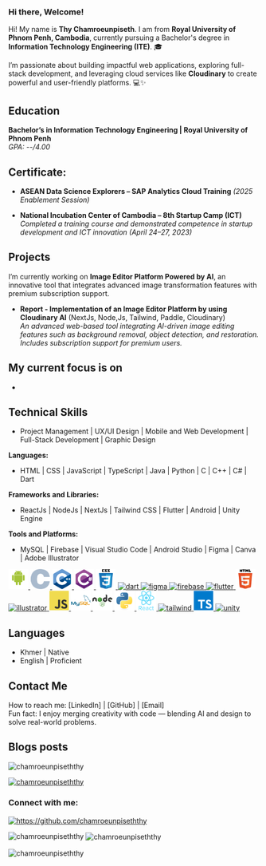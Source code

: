 <h3>Hi there, Welcome!</h3>

Hi! My name is **Thy Chamroeunpiseth**. I am from **Royal University of Phnom Penh, Cambodia**, currently pursuing a Bachelor's degree in **Information Technology Engineering (ITE)**. 🎓

I’m passionate about building impactful web applications, exploring full-stack development, and leveraging cloud services like **Cloudinary** to create powerful and user-friendly platforms. 💻✨

## Education
**Bachelor’s in Information Technology Engineering | Royal University of Phnom Penh**
<br/> *GPA: --/4.00*

## Certificate:
- **ASEAN Data Science Explorers – SAP Analytics Cloud Training** *(2025 Enablement Session)*
  
- **National Incubation Center of Cambodia – 8th Startup Camp (ICT)**
<br/>*Completed a training course and demonstrated competence in startup development and ICT innovation (April 24–27, 2023)*

## Projects
I’m currently working on **Image Editor Platform Powered by AI**, an innovative tool that integrates advanced image transformation features with premium subscription support.
- **Report - Implementation of an Image Editor Platform by using Cloudinary AI** (NextJs, Node,Js, Tailwind, Paddle, Cloudinary)
<br> *An advanced web-based tool integrating AI-driven image editing features such as background removal, object detection, and restoration. Includes subscription support for premium users.*

## My current focus is on
-

## Technical Skills
- Project Management | UX/UI Design | Mobile and Web Development | Full-Stack Development | Graphic Design

**Languages:** 
- HTML | CSS | JavaScript | TypeScript | Java | Python | C | C++ | C# | Dart

**Frameworks and Libraries:**
- ReactJs | NodeJs | NextJs | Tailwind CSS | Flutter | Android | Unity Engine

**Tools and Platforms:**
- MySQL | Firebase | Visual Studio Code | Android Studio | Figma | Canva | Adobe Illustrator 

<p align="left"> <a href="https://developer.android.com" target="_blank" rel="noreferrer"> <img src="https://raw.githubusercontent.com/devicons/devicon/master/icons/android/android-original-wordmark.svg" alt="android" width="40" height="40"/> </a> <a href="https://www.cprogramming.com/" target="_blank" rel="noreferrer"> <img src="https://raw.githubusercontent.com/devicons/devicon/master/icons/c/c-original.svg" alt="c" width="40" height="40"/> </a> <a href="https://www.w3schools.com/cpp/" target="_blank" rel="noreferrer"> <img src="https://raw.githubusercontent.com/devicons/devicon/master/icons/cplusplus/cplusplus-original.svg" alt="cplusplus" width="40" height="40"/> </a> <a href="https://www.w3schools.com/cs/" target="_blank" rel="noreferrer"> <img src="https://raw.githubusercontent.com/devicons/devicon/master/icons/csharp/csharp-original.svg" alt="csharp" width="40" height="40"/> </a> <a href="https://www.w3schools.com/css/" target="_blank" rel="noreferrer"> <img src="https://raw.githubusercontent.com/devicons/devicon/master/icons/css3/css3-original-wordmark.svg" alt="css3" width="40" height="40"/> </a> <a href="https://dart.dev" target="_blank" rel="noreferrer"> <img src="https://www.vectorlogo.zone/logos/dartlang/dartlang-icon.svg" alt="dart" width="40" height="40"/> </a> <a href="https://www.figma.com/" target="_blank" rel="noreferrer"> <img src="https://www.vectorlogo.zone/logos/figma/figma-icon.svg" alt="figma" width="40" height="40"/> </a> <a href="https://firebase.google.com/" target="_blank" rel="noreferrer"> <img src="https://www.vectorlogo.zone/logos/firebase/firebase-icon.svg" alt="firebase" width="40" height="40"/> </a> <a href="https://flutter.dev" target="_blank" rel="noreferrer"> <img src="https://www.vectorlogo.zone/logos/flutterio/flutterio-icon.svg" alt="flutter" width="40" height="40"/> </a> <a href="https://www.w3.org/html/" target="_blank" rel="noreferrer"> <img src="https://raw.githubusercontent.com/devicons/devicon/master/icons/html5/html5-original-wordmark.svg" alt="html5" width="40" height="40"/> </a> <a href="https://www.adobe.com/in/products/illustrator.html" target="_blank" rel="noreferrer"> <img src="https://www.vectorlogo.zone/logos/adobe_illustrator/adobe_illustrator-icon.svg" alt="illustrator" width="40" height="40"/> </a> <a href="https://developer.mozilla.org/en-US/docs/Web/JavaScript" target="_blank" rel="noreferrer"> <img src="https://raw.githubusercontent.com/devicons/devicon/master/icons/javascript/javascript-original.svg" alt="javascript" width="40" height="40"/> </a> <a href="https://www.mysql.com/" target="_blank" rel="noreferrer"> <img src="https://raw.githubusercontent.com/devicons/devicon/master/icons/mysql/mysql-original-wordmark.svg" alt="mysql" width="40" height="40"/> </a> <a href="https://nodejs.org" target="_blank" rel="noreferrer"> <img src="https://raw.githubusercontent.com/devicons/devicon/master/icons/nodejs/nodejs-original-wordmark.svg" alt="nodejs" width="40" height="40"/> </a> <a href="https://www.python.org" target="_blank" rel="noreferrer"> <img src="https://raw.githubusercontent.com/devicons/devicon/master/icons/python/python-original.svg" alt="python" width="40" height="40"/> </a> <a href="https://reactjs.org/" target="_blank" rel="noreferrer"> <img src="https://raw.githubusercontent.com/devicons/devicon/master/icons/react/react-original-wordmark.svg" alt="react" width="40" height="40"/> </a> <a href="https://tailwindcss.com/" target="_blank" rel="noreferrer"> <img src="https://www.vectorlogo.zone/logos/tailwindcss/tailwindcss-icon.svg" alt="tailwind" width="40" height="40"/> </a> <a href="https://www.typescriptlang.org/" target="_blank" rel="noreferrer"> <img src="https://raw.githubusercontent.com/devicons/devicon/master/icons/typescript/typescript-original.svg" alt="typescript" width="40" height="40"/> </a> <a href="https://unity.com/" target="_blank" rel="noreferrer"> <img src="https://www.vectorlogo.zone/logos/unity3d/unity3d-icon.svg" alt="unity" width="40" height="40"/> </a> </p>

## Languages
- Khmer | Native
- English | Proficient

## Contact Me
How to reach me: [LinkedIn] | [GitHub] | [Email]  
Fun fact: I enjoy merging creativity with code — blending AI and design to solve real-world problems.

## Blogs posts

<p align="left"> <img src="https://komarev.com/ghpvc/?username=chamroeunpiseththy&label=Profile%20views&color=0e75b6&style=flat" alt="chamroeunpiseththy" /> </p>

<p align="left"> <a href="https://github.com/ryo-ma/github-profile-trophy"><img src="https://github-profile-trophy.vercel.app/?username=chamroeunpiseththy" alt="chamroeunpiseththy" /></a> </p>

<!-- BLOG-POST-LIST:START -->
<!-- BLOG-POST-LIST:END -->

<h3 align="left">Connect with me:</h3>
<p align="left">
<a href="/https://github.com/chamroeunpiseththy" target="blank"><img align="center" src="https://raw.githubusercontent.com/rahuldkjain/github-profile-readme-generator/master/src/images/icons/Social/rss.svg" alt="https://github.com/chamroeunpiseththy" height="30" width="40" /></a>
</p>

<p><img align="left" src="https://github-readme-stats.vercel.app/api/top-langs?username=chamroeunpiseththy&show_icons=true&locale=en&layout=compact" alt="chamroeunpiseththy" /></p>

<p>&nbsp;<img align="center" src="https://github-readme-stats.vercel.app/api?username=chamroeunpiseththy&show_icons=true&locale=en" alt="chamroeunpiseththy" /></p>

<p><img align="center" src="https://github-readme-streak-stats.herokuapp.com/?user=chamroeunpiseththy&" alt="chamroeunpiseththy" /></p>
